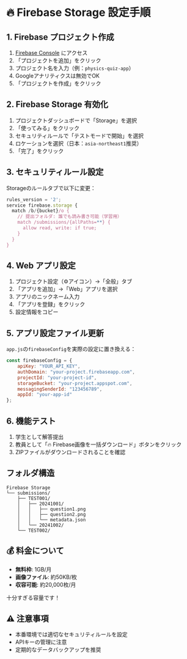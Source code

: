 # 🔥 Firebase Storage 設定手順

## 1. Firebase プロジェクト作成

1. [Firebase Console](https://console.firebase.google.com/) にアクセス
2. 「プロジェクトを追加」をクリック
3. プロジェクト名を入力（例：`physics-quiz-app`）
4. Googleアナリティクスは無効でOK
5. 「プロジェクトを作成」をクリック

## 2. Firebase Storage 有効化

1. プロジェクトダッシュボードで「Storage」を選択
2. 「使ってみる」をクリック
3. セキュリティルールで「テストモードで開始」を選択
4. ロケーションを選択（日本：`asia-northeast1`推奨）
5. 「完了」をクリック

## 3. セキュリティルール設定

Storageのルールタブで以下に変更：

```javascript
rules_version = '2';
service firebase.storage {
  match /b/{bucket}/o {
    // 提出フォルダ: 誰でも読み書き可能（学習用）
    match /submissions/{allPaths=**} {
      allow read, write: if true;
    }
  }
}
```

## 4. Web アプリ設定

1. プロジェクト設定（⚙️アイコン）→「全般」タブ
2. 「アプリを追加」→「Web」アプリを選択
3. アプリのニックネーム入力
4. 「アプリを登録」をクリック
5. 設定情報をコピー

## 5. アプリ設定ファイル更新

`app.js`の`firebaseConfig`を実際の設定に置き換える：

```javascript
const firebaseConfig = {
    apiKey: "YOUR_API_KEY",
    authDomain: "your-project.firebaseapp.com",
    projectId: "your-project-id",
    storageBucket: "your-project.appspot.com",
    messagingSenderId: "123456789",
    appId: "your-app-id"
};
```

## 6. 機能テスト

1. 学生として解答提出
2. 教員として「🔥 Firebase画像を一括ダウンロード」ボタンをクリック
3. ZIPファイルがダウンロードされることを確認

## フォルダ構造

```
Firebase Storage
└── submissions/
    ├── TEST001/
    │   ├── 20241001/
    │   │   ├── question1.png
    │   │   ├── question2.png
    │   │   └── metadata.json
    │   └── 20241002/
    └── TEST002/
```

## 💰 料金について

- **無料枠**: 1GB/月
- **画像ファイル**: 約50KB/枚
- **収容可能**: 約20,000枚/月

十分すぎる容量です！

## ⚠️ 注意事項

- 本番環境では適切なセキュリティルールを設定
- APIキーの管理に注意
- 定期的なデータバックアップを推奨 